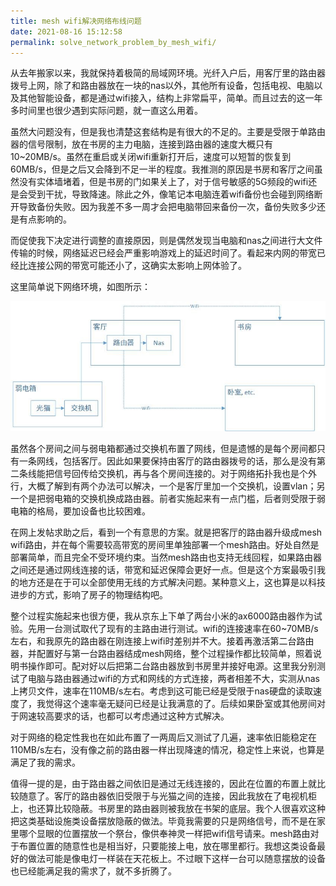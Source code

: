 ```yaml
---
title: mesh wifi解决网络布线问题
date: 2021-08-16 15:12:58
permalink: solve_network_problem_by_mesh_wifi/
---
```


从去年搬家以来，我就保持着极简的局域网环境。光纤入户后，用客厅里的路由器拨号上网，除了和路由器放在一块的nas以外，其他所有设备，包括电视、电脑以及其他智能设备，都是通过wifi接入，结构上非常扁平，简单。而且过去的这一年多时间里也很少遇到实际问题，就一直这么用着。

虽然大问题没有，但是我也清楚这套结构是有很大的不足的。主要是受限于单路由器的信号限制，放在书房的主力电脑，连接到路由器的速度大概只有10\~20MB/s。虽然在重启或关闭wifi重新打开后，速度可以短暂的恢复到60MB/s，但是之后又会降到不足一半的程度。我推测的原因是书房和客厅之间虽然没有实体墙堵着，但是书房的门如果关上了，对于信号敏感的5G频段的wifi还是会受到干扰，导致降速。除此之外，像笔记本电脑连着wifi备份也会碰到网络断开导致备份失败。因为我差不多一周才会把电脑带回来备份一次，备份失败多少还是有点影响的。

而促使我下决定进行调整的直接原因，则是偶然发现当电脑和nas之间进行大文件传输的时候，网络延迟已经会严重影响游戏上的延迟时间了。看起来内网的带宽已经比连接公网的带宽可能还小了，这确实太影响上网体验了。

这里简单说下网络环境，如图所示：

![img](14_solve_network_problem_by_mesh_wifi/net_situation.jpg)

虽然各个房间之间与弱电箱都通过交换机布置了网线，但是遗憾的是每个房间都只有一条网线，包括客厅。因此如果要保持由客厅的路由器拨号的话，那么是没有第二条线能把信号回传给交换机，再与各个房间连接的。对于网络拓扑我也是个外行，大概了解到有两个办法可以解决，一个是客厅里加一个交换机，设置vlan；另一个是把弱电箱的交换机换成路由器。前者实施起来有一点门槛，后者则受限于弱电箱的格局，要加设备也比较困难。

在网上发帖求助之后，看到一个有意思的方案。就是把客厅的路由器升级成mesh wifi路由，并在每个需要较高带宽的房间里单独部署一个mesh路由。好处自然是部署简单，而且完全不受环境约束。当然mesh路由也支持无线回程，如果路由器之间还是通过网线连接的话，带宽和延迟保障会更好一点。但是这个方案最吸引我的地方还是在于可以全部使用无线的方式解决问题。某种意义上，这也算是以科技进步的方式，影响了房子的物理结构吧。

整个过程实施起来也很方便，我从京东上下单了两台小米的ax6000路由器作为试验。先用一台测试取代了现有的主路由进行测试。wifi的连接速率在60~70MB/s左右，和我原先的路由器在刚连接上wifi时差别并不大。接着再激活第二台路由器，并配置好与第一台路由器结成mesh网络，整个过程操作都比较简单，照着说明书操作即可。配对好以后把第二台路由器放到书房里并接好电源。这里我分别测试了电脑与路由器通过wifi的方式和网线的方式连接，两者相差不大，实测从nas上拷贝文件，速率在110MB/s左右。考虑到这可能已经是受限于nas硬盘的读取速度了，我觉得这个速率毫无疑问已经是让我满意的了。后续如果卧室或其他房间对于网速较高要求的话，也都可以考虑通过这种方式解决。

对于网络的稳定性我也在如此布置了一两周后又测试了几遍，速率依旧能稳定在110MB/s左右，没有像之前的路由器一样出现降速的情况，稳定性上来说，也算是满足了我的需求。

值得一提的是，由于路由器之间依旧是通过无线连接的，因此在位置的布置上就比较随意了。客厅的路由器依旧受限于与光猫之间的连接，因此我放在了电视机柜上，也还算比较隐蔽。书房里的路由器则被我放在书架的底层。我个人很喜欢这种把这类基础设施类设备摆放隐蔽的做法。毕竟我需要的只是网络信号，而不是在家里哪个显眼的位置摆放一个祭台，像供奉神灵一样把wifi信号请来。mesh路由对于布置位置的随意性也是相当好，只要能接上电，放在哪里都行。我想这类设备最好的做法可能是像电灯一样装在天花板上。不过眼下这样一台可以随意摆放的设备也已经能满足我的需求了，就不多折腾了。
